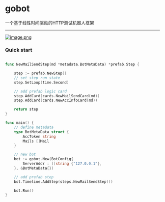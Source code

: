 # gobot
一个基于线性时间驱动的HTTP测试机器人框架


---
[![image.png](https://i.postimg.cc/Z5XFtxKH/image.png)](https://postimg.cc/PCz81ZDv)


### Quick start
```go

func NewMailSendStep(md *metadata.BotMetaData) *prefab.Step {

    step := prefab.NewStep()
    // set step run state
	step.SetLoop(time.Second)

    // add prefab logic card
	step.AddCard(cards.NewMailSendCard(md))
	step.AddCard(cards.NewAccInfoCard(md))

	return step
}

func main() {
    // define metadata
    type BotMetaData struct {
        AccToken string
        Mails []Mail
    } 

    // new bot
    bot := gobot.New(BotConfig{
        ServerAddr : []string {"127.0.0.1"},
    }, &BotMetaData{})

    // add prefab step
    bot.Timeline.AddStep(steps.NewMailSendStep())

    bot.Run()
}

```